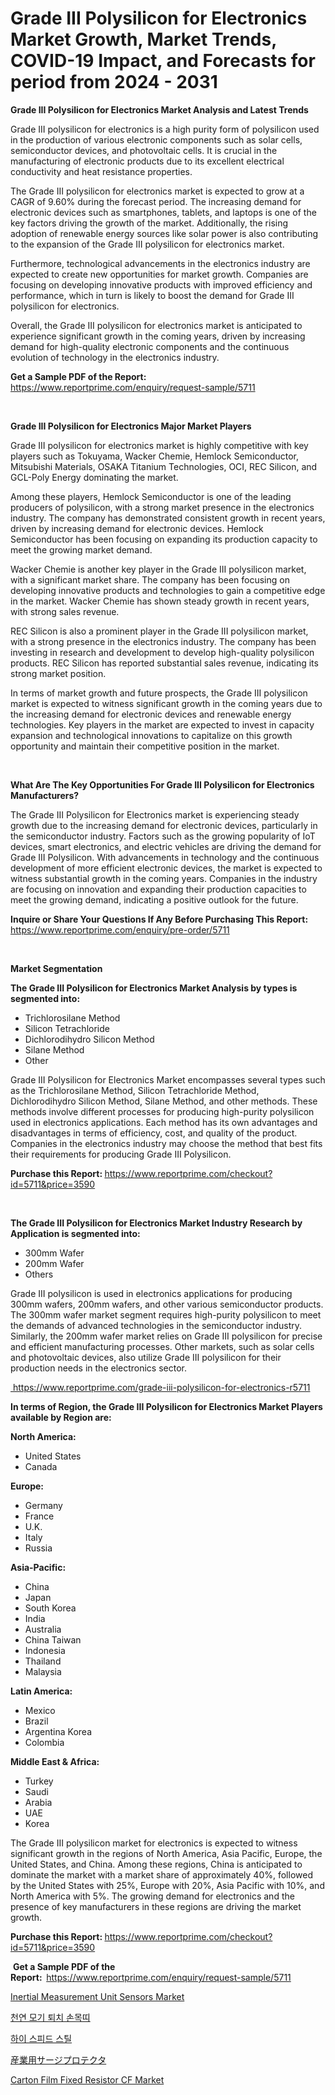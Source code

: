 <p><h1>Grade III Polysilicon for Electronics Market Growth, Market Trends, COVID-19 Impact, and Forecasts for period from 2024 - 2031</h1></p><p><strong>Grade III Polysilicon for Electronics Market Analysis and Latest Trends</strong></p>
<p><p>Grade III polysilicon for electronics is a high purity form of polysilicon used in the production of various electronic components such as solar cells, semiconductor devices, and photovoltaic cells. It is crucial in the manufacturing of electronic products due to its excellent electrical conductivity and heat resistance properties.</p><p>The Grade III polysilicon for electronics market is expected to grow at a CAGR of 9.60% during the forecast period. The increasing demand for electronic devices such as smartphones, tablets, and laptops is one of the key factors driving the growth of the market. Additionally, the rising adoption of renewable energy sources like solar power is also contributing to the expansion of the Grade III polysilicon for electronics market.</p><p>Furthermore, technological advancements in the electronics industry are expected to create new opportunities for market growth. Companies are focusing on developing innovative products with improved efficiency and performance, which in turn is likely to boost the demand for Grade III polysilicon for electronics.</p><p>Overall, the Grade III polysilicon for electronics market is anticipated to experience significant growth in the coming years, driven by increasing demand for high-quality electronic components and the continuous evolution of technology in the electronics industry.</p></p>
<p><strong>Get a Sample PDF of the Report:&nbsp;</strong> <a href="https://www.reportprime.com/enquiry/request-sample/5711">https://www.reportprime.com/enquiry/request-sample/5711</a></p>
<p>&nbsp;</p>
<p><strong>Grade III Polysilicon for Electronics Major Market Players</strong></p>
<p><p>Grade III polysilicon for electronics market is highly competitive with key players such as Tokuyama, Wacker Chemie, Hemlock Semiconductor, Mitsubishi Materials, OSAKA Titanium Technologies, OCI, REC Silicon, and GCL-Poly Energy dominating the market. </p><p>Among these players, Hemlock Semiconductor is one of the leading producers of polysilicon, with a strong market presence in the electronics industry. The company has demonstrated consistent growth in recent years, driven by increasing demand for electronic devices. Hemlock Semiconductor has been focusing on expanding its production capacity to meet the growing market demand.</p><p>Wacker Chemie is another key player in the Grade III polysilicon market, with a significant market share. The company has been focusing on developing innovative products and technologies to gain a competitive edge in the market. Wacker Chemie has shown steady growth in recent years, with strong sales revenue.</p><p>REC Silicon is also a prominent player in the Grade III polysilicon market, with a strong presence in the electronics industry. The company has been investing in research and development to develop high-quality polysilicon products. REC Silicon has reported substantial sales revenue, indicating its strong market position.</p><p>In terms of market growth and future prospects, the Grade III polysilicon market is expected to witness significant growth in the coming years due to the increasing demand for electronic devices and renewable energy technologies. Key players in the market are expected to invest in capacity expansion and technological innovations to capitalize on this growth opportunity and maintain their competitive position in the market.</p></p>
<p>&nbsp;</p>
<p><strong>What Are The Key Opportunities For Grade III Polysilicon for Electronics Manufacturers?</strong></p>
<p><p>The Grade III Polysilicon for Electronics market is experiencing steady growth due to the increasing demand for electronic devices, particularly in the semiconductor industry. Factors such as the growing popularity of IoT devices, smart electronics, and electric vehicles are driving the demand for Grade III Polysilicon. With advancements in technology and the continuous development of more efficient electronic devices, the market is expected to witness substantial growth in the coming years. Companies in the industry are focusing on innovation and expanding their production capacities to meet the growing demand, indicating a positive outlook for the future.</p></p>
<p><strong>Inquire or Share Your Questions If Any Before Purchasing This Report:</strong> <a href="https://www.reportprime.com/enquiry/pre-order/5711">https://www.reportprime.com/enquiry/pre-order/5711</a></p>
<p>&nbsp;</p>
<p><strong>Market Segmentation</strong></p>
<p><strong>The Grade III Polysilicon for Electronics Market Analysis by types is segmented into:</strong></p>
<p><ul><li>Trichlorosilane Method</li><li>Silicon Tetrachloride</li><li>Dichlorodihydro Silicon Method</li><li>Silane Method</li><li>Other</li></ul></p>
<p><p>Grade III Polysilicon for Electronics Market encompasses several types such as the Trichlorosilane Method, Silicon Tetrachloride Method, Dichlorodihydro Silicon Method, Silane Method, and other methods. These methods involve different processes for producing high-purity polysilicon used in electronics applications. Each method has its own advantages and disadvantages in terms of efficiency, cost, and quality of the product. Companies in the electronics industry may choose the method that best fits their requirements for producing Grade III Polysilicon.</p></p>
<p><strong>Purchase this Report:&nbsp;</strong><a href="https://www.reportprime.com/checkout?id=5711&price=3590">https://www.reportprime.com/checkout?id=5711&price=3590</a></p>
<p>&nbsp;</p>
<p><strong>The Grade III Polysilicon for Electronics Market Industry Research by Application is segmented into:</strong></p>
<p><ul><li>300mm Wafer</li><li>200mm Wafer</li><li>Others</li></ul></p>
<p><p>Grade III polysilicon is used in electronics applications for producing 300mm wafers, 200mm wafers, and other various semiconductor products. The 300mm wafer market segment requires high-purity polysilicon to meet the demands of advanced technologies in the semiconductor industry. Similarly, the 200mm wafer market relies on Grade III polysilicon for precise and efficient manufacturing processes. Other markets, such as solar cells and photovoltaic devices, also utilize Grade III polysilicon for their production needs in the electronics sector.</p></p>
<p><a href="https://www.reportprime.com/grade-iii-polysilicon-for-electronics-r5711">&nbsp;https://www.reportprime.com/grade-iii-polysilicon-for-electronics-r5711</a></p>
<p><strong>In terms of Region, the Grade III Polysilicon for Electronics Market Players available by Region are:</strong></p>
<p>
    <p> <strong> North America: </strong>
        <ul>
            <li>United States</li>
            <li>Canada</li>
        </ul>
        </p> 
    <p> <strong> Europe: </strong>
        <ul>
            <li>Germany</li>
            <li>France</li>
            <li>U.K.</li>
            <li>Italy</li>
            <li>Russia</li>
        </ul>
        </p> 
    <p> <strong> Asia-Pacific: </strong>
        <ul>
            <li>China</li>
            <li>Japan</li>
            <li>South Korea</li>
            <li>India</li>
            <li>Australia</li>
            <li>China Taiwan</li>
            <li>Indonesia</li>
            <li>Thailand</li>
            <li>Malaysia</li>
        </ul>
        </p> 
    <p> <strong> Latin America: </strong>
        <ul>
            <li>Mexico</li>
            <li>Brazil</li>
            <li>Argentina Korea</li>
            <li>Colombia</li>
        </ul>
        </p> 
    <p> <strong> Middle East & Africa: </strong>
        <ul>
            <li>Turkey</li>
            <li>Saudi</li>
            <li>Arabia</li>
            <li>UAE</li>
            <li>Korea</li>
        </ul>
    </p>
    </p>
<p><p>The Grade III polysilicon market for electronics is expected to witness significant growth in the regions of North America, Asia Pacific, Europe, the United States, and China. Among these regions, China is anticipated to dominate the market with a market share of approximately 40%, followed by the United States with 25%, Europe with 20%, Asia Pacific with 10%, and North America with 5%. The growing demand for electronics and the presence of key manufacturers in these regions are driving the market growth.</p></p>
<p><strong>Purchase this Report: </strong><a href="https://www.reportprime.com/checkout?id=5711&price=3590">https://www.reportprime.com/checkout?id=5711&price=3590</a></p>
<p>&nbsp;<strong>Get a Sample PDF of the Report:&nbsp;&nbsp;</strong><a href="https://www.reportprime.com/enquiry/request-sample/5711">https://www.reportprime.com/enquiry/request-sample/5711</a></p>
<p><strong></strong></p>
<p><p><a href="https://www.linkedin.com/pulse/inertial-measurement-unit-sensors-market-report-reveals-latest-ynksc">Inertial Measurement Unit Sensors Market</a></p><p><a href="https://medium.com/@morrisassin8795/%EC%B2%9C%EC%97%B0-%EB%AA%A8%EA%B8%B0-%EB%B0%A9%EC%B6%A9-%EC%86%90%EB%AA%A9-%EB%B0%B4%EB%93%9C-%EC%8B%9C%EC%9E%A5-%EB%B6%84%EC%84%9D-%EA%B8%80%EB%A1%9C%EB%B2%8C-%EC%82%B0%EC%97%85-%EC%A0%84%EB%A7%9D%EA%B3%BC-%EC%98%88%EC%B8%A1-2024%EB%85%84%EB%B6%80%ED%84%B0-2031%EB%85%84-a4bebdab3b2e">천연 모기 퇴치 손목띠</a></p><p><a href="https://github.com/wallacBahrtyinger567686/Market-Research-Report-List-1/blob/main/359015370914.md">하이 스피드 스틸</a></p><p><a href="https://github.com/dzy793153605/Market-Research-Report-List-2/blob/main/576422674385.md">産業用サージプロテクタ</a></p><p><a href="https://github.com/Sarissaschmalingtr6fz2739/Market-Research-Report-List-2/blob/main/carton-film-fixed-resistor-cf-market.md">Carton Film Fixed Resistor CF Market</a></p></p>